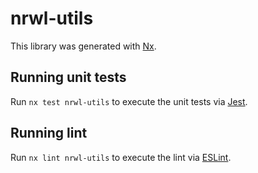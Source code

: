 # nrwl-utils

This library was generated with [Nx](https://nx.dev).

## Running unit tests

Run `nx test nrwl-utils` to execute the unit tests via [Jest](https://jestjs.io).

## Running lint

Run `nx lint nrwl-utils` to execute the lint via [ESLint](https://eslint.org/).

